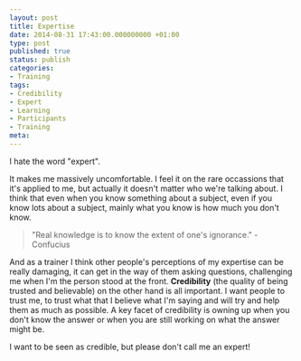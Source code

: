 ```yaml
---
layout: post
title: Expertise
date: 2014-08-31 17:43:00.000000000 +01:00
type: post
published: true
status: publish
categories:
- Training
tags:
- Credibility
- Expert
- Learning
- Participants
- Training
meta:
---
```

<p>I hate the word "expert".</p>
<p>It makes me massively uncomfortable. I feel it on the rare occassions that it's applied to me, but actually it doesn't matter who we're talking about. I think that even when you know something about a subject, even if you know lots about a subject, mainly what you know is how much you don't know.</p>
<blockquote><p>"Real knowledge is to know the extent of one's ignorance." - Confucius</p></blockquote>
<p>And as a trainer I think other people's perceptions of my expertise can be really damaging, it can get in the way of them asking questions, challenging me when I'm the person stood at the front. <strong>Credibility</strong> (the quality of being trusted and believable) on the other hand is all important. I want people to trust me, to trust what that I believe what I'm saying and will try and help them as much as possible. A key facet of credibility is owning up when you don't know the answer or when you are still working on what the answer might be.</p>
<p>I want to be seen as credible, but please don't call me an expert!</p>

